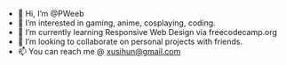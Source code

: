 - 👋 Hi, I’m @PWeeb
- 👀 I’m interested in gaming, anime, cosplaying, coding.
- 🌱 I’m currently learning Responsive Web Design via freecodecamp.org
- 💞️ I’m looking to collaborate on personal projects with friends.
- 📫 You can reach me @ xusihun@gmail.com

<!---
PWeeb/PWeeb is a ✨ special ✨ repository because its `README.md` (this file) appears on your GitHub profile.
You can click the Preview link to take a look at your changes.
--->
